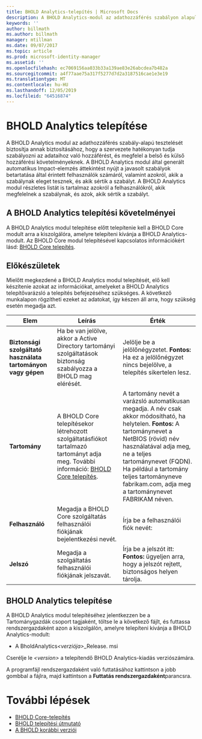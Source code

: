 ```yaml
---
title: BHOLD Analytics-telepítés | Microsoft Docs
description: A BHOLD Analytics-modul az adathozzáférés szabályon alapuló tesztelését teszi lehetővé
keywords: ''
author: billmath
ms.author: billmath
manager: mtillman
ms.date: 09/07/2017
ms.topic: article
ms.prod: microsoft-identity-manager
ms.assetid: ''
ms.openlocfilehash: ec7069156aa033b33a139ae83e26abcdea7b482a
ms.sourcegitcommit: a4f77aae75a317f5277d7d2a3187516cae1e3e19
ms.translationtype: MT
ms.contentlocale: hu-HU
ms.lasthandoff: 12/05/2019
ms.locfileid: "64516874"
---
```

# <a name="bhold-analytics-installation"></a>BHOLD Analytics telepítése

A BHOLD Analytics modul az adathozzáférés szabály-alapú tesztelését biztosítja annak biztosításához, hogy a szervezete hatékonyan tudja szabályozni az adataihoz való hozzáférést, és megfelel a belső és külső hozzáférési követelményeknek. A BHOLD Analytics modul által generált automatikus Impact-elemzés áttekintést nyújt a javasolt szabályok betartatása által érintett felhasználók számáról, valamint azokról, akik a szabálynak eleget tesznek, és akik sértik a szabályt. A BHOLD Analytics modul részletes listát is tartalmaz azokról a felhasználókról, akik megfelelnek a szabálynak, és azok, akik sértik a szabályt.

## <a name="bhold-analytics-installation-requirements"></a>A BHOLD Analytics telepítési követelményei

A BHOLD Analytics modul telepítése előtt telepítenie kell a BHOLD Core modult arra a kiszolgálóra, amelyre telepíteni kívánja a BHOLD Analytics-modult. Az BHOLD Core modul telepítésével kapcsolatos információkért lásd: [BHOLD Core telepítés](https://technet.microsoft.com/library/jj134095(v=ws.10).aspx).

## <a name="before-you-begin"></a>Előkészületek

Mielőtt megkezdené a BHOLD Analytics modul telepítését, elő kell készítenie azokat az információkat, amelyeket a BHOLD Analytics telepítővarázsló a telepítés befejezéséhez szükséges. A következő munkalapon rögzítheti ezeket az adatokat, így készen áll arra, hogy szükség esetén megadja azt.

| **Elem**                                    | **Leírás**                                                                                                                                                                                                           | **Érték**                                                                                                                                                                                                                                                                                                            |
|---------------------------------------------|---------------------------------------------------------------------------------------------------------------------------------------------------------------------------------------------------------------------------|----------------------------------------------------------------------------------------------------------------------------------------------------------------------------------------------------------------------------------------------------------------------------------------------------------------------|
| **Biztonsági szolgáltató használata tartományon vagy gépen** | Ha be van jelölve, akkor a Active Directory tartományi szolgáltatások biztonság szabályozza a BHOLD mag elérését.                                                                                                                | Jelölje be a jelölőnégyzetet. **Fontos:** Ha ez a jelölőnégyzet nincs bejelölve, a telepítés sikertelen lesz.                                                                                                                                                                                                                   |
| **Tartomány**                                  | A BHOLD Core telepítésekor létrehozott szolgáltatásfiókot tartalmazó tartományt adja meg. További információ: [BHOLD Core telepítés](https://technet.microsoft.com/library/jj134095(v=ws.10).aspx). | A tartomány nevét a varázsló automatikusan megadja. A név csak akkor módosítható, ha helytelen. **Fontos:** A tartománynevet a NetBIOS (rövid) név használatával adja meg, ne a teljes tartománynevet (FQDN). Ha például a tartomány teljes tartományneve fabrikam.com, adja meg a tartománynevet FABRIKAM néven. |
| **Felhasználó**                                    | Megadja a BHOLD Core szolgáltatás felhasználói fiókjának bejelentkezési nevét.                                                                                                                                                          | Írja be a felhasználói fiók nevét:                                                                                                                                                                                                                                                                                    |
| **Jelszó**                                | Megadja a szolgáltatás felhasználói fiókjának jelszavát.                                                                                                                                                                       | Írja be a jelszót itt: **Fontos:** ügyeljen arra, hogy a jelszót rejtett, biztonságos helyen tárolja.                                                                                                                                                                                                                  |

## <a name="bhold-analytics-installation"></a>BHOLD Analytics telepítése

A BHOLD Analytics modul telepítéséhez jelentkezzen be a Tartománygazdák csoport tagjaként, töltse le a következő fájlt, és futtassa rendszergazdaként azon a kiszolgálón, amelyre telepíteni kívánja a BHOLD Analytics-modult:

- A BholdAnalytics<em>\<verziója\></em>\_Release. msi

Cserélje le *\<version\>* a telepítendő BHOLD Analytics-kiadás verziószámára.

A programfájl rendszergazdaként való futtatásához kattintson a jobb gombbal a fájlra, majd kattintson a **Futtatás rendszergazdaként**parancsra.

# <a name="next-steps"></a>További lépések

- [BHOLD Core-telepítés](https://technet.microsoft.com/library/jj134095(v=ws.10).aspx)
- [BHOLD telepítési útmutató](bhold-installation-guide.md)
- [A BHOLD korábbi verziói](../reference/version-bhold-history.md)
